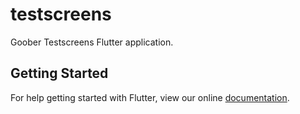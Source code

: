 # testscreens

Goober Testscreens Flutter application.

## Getting Started

For help getting started with Flutter, view our online
[documentation](https://flutter.io/).
